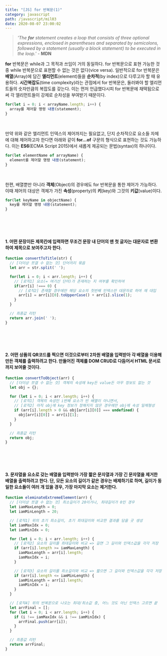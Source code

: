 ```yaml
---
title: "[JS] for 반복문(1)"
category: javascript
path: /javascript/mil03
date: 2020-08-07 23:00:02
---
```


> _'The **for** statement creates a loop that consists of three optional expressions, enclosed in parentheses and separated by semicolons, followed by a statement (usually a block statement) to be executed in the loop.'_ - **MDN**

**for** 반복문은 while과 그 목적과 쓰임이 거의 동일하다. for 반복문으로 표현 가능한 것 중 while 반복문으로 표현할 수 없는 것은 없다(vice versa). 일반적으로 for 반복문은 **배열**(Array)에 담긴 **엘리먼트**(element)들을 **순차적**(by index)으로 다루고자 할 때 유용하다. **시간복잡도**(time complexity)라는 관점에서 for 반복문은, 둘러봐야 할 엘리먼트들의 숫자만큼의 복잡도를 갖는다. 이는 먼저 언급했다시피 for 반복문에 채택됨으로써 각 엘리먼트들이 강제로 순차성을 부여받기 때문이다.

```jsx
for(let i = 0; i < arrayName.length; i++) {
  array를 제어할 명령 내용(statement);
}
```

<br>

만약 위와 같은 엘리먼트 인덱스의 제어까지는 필요없고, 단지 순차적으로 요소들 자체에 대해 제어하고자 한다면 아래와 같이 **for...of** 구문의 형식으로 표현하는 것도 가능하다. 이는 **ES6**(ECMA Script 2015)에서 새롭게 제공되는 문법(syntax)의 하나이다.

```jsx
for(let elementName of arrayName) {
  element를 제어할 명령 내용(statement);
}
```

<br>

한편, 배열뿐만 아니라 **객체**(Object)의 경우에도 for 반복문을 통한 제어가 가능하다. 이때 제어의 대상은 객체가 가진 **속성**(property)의 **키**(key)와 그것의 **키값**(value)이다.

```jsx
for(let keyName in objectName) {
  key를 제어할 명령 내용(statement);
}
```

<br>
<br>
<br>

#### 1. 어떤 문장이든 제목칸에 입력하면 무조건 문장 내 단어의 맨 첫 글자는 대문자로 변환하여 제목으로 보여주고자 한다.

```jsx
function convertToTitle(str) {
  // [더이상 쪼갤 수 없는 것] 단어끼리 묶음
  let arr = str.split(' ');

  for(let i = 0; i < arr.length; i++) {
    // [로직1] 요소(= 여기선 단어)가 존재하는 지 여부를 확인하여
    if(arr[i] !=== 0) {
      // [로직2] 존재할 경우에만 해당 요소의 첫번째 인덱스만 대문자로 하여 재 대입
      arr[i] = arr[i][0].toUpperCase() + arr[i].slice(1);
    }
  }

  // 최종값 리턴
  return arr.join(' ');
}
```

<br>
<br>
<br>

#### 2. 어떤 상품의 QR코드를 찍으면 이것으로부터 2차원 배열을 입력받아 각 배열을 이용해 만든 객체를 출력하려고 한다. 만들어진 객체를 DOM CRUD로 다듬어서 HTML 문서로까지 보여줄 것이다.

```jsx
function convertToObject(arr) {
  // [더이상 쪼갤 수 없는 것] 객체의 속성에 key든 value든 아무 정보도 없는 것
  let obj = {};

  for (let i = 0; i < arr.length; i++) {
    // [로직1] 객체의 속성인 i번째 요소가 빈 배열이 아니면서,
    // [로직2] 아직 obj에 key 정보가 정해지지 않은 경우에만 obj에 속성 일체형성
    if (arr[i].length > 0 && obj[arr[i][0]] === undefined) {
      obj[arr[i][0]] = arr[i][1];
    }
  }

  // 최종값 리턴
  return obj;
}
```

<br>
<br>
<br>

#### 3. 문자열을 요소로 갖는 배열을 입력받아 가장 짧은 문자열과 가장 긴 문자열을 제거한 배열을 출력하려고 한다. 단, 모든 요소의 길이가 같은 경우는 배제하기로 하며, 길이가 동일한 요소들이 여러 개 있을 경우, 가장 마지막 요소는 제거한다.

```jsx
function eleminateExtremeElement(arr) {
  // [더이상 쪼갤 수 없는 것] 최소길이가 20이거나, 최대길이가 0인 경우
  let iamMaxLength = 0;
  let iamMinLength = 20;

  // [로직1] 위의 초기 최소길이, 초기 최대길이와 비교한 결과를 담을 곳 생성
  let iamMaxIdx = 0;
  let iamMinIdx = 0;

  for (let i = 0; i < arr.length; i++) {
    // [로직2] 요소의 길이를 최대길이와 비교 => 길면 그 길이와 인덱스값을 각각 저장
    if (arr[i].length >= iamMaxLength) {
      iamMaxLength = arr[i].length;
      iamMaxIdx = i;
    }

    // [로직3] 요소의 길이를 최소길이와 비교 => 짧으면 그 길이와 인덱스값을 각각 저장
    if (arr[i].length <= iamMinLength) {
      iamMinLength = arr[i].length;
      iamMinIdx = i;
    }
  }

  // [로직4] 위의 반복문으로 나오는 최대/최소값 중, 어느 것도 아닌 인덱스 고르면 끝
  let arrFinal = [];
  for (let i = 0; i < arr.length; i++) {
    if (i !== iamMaxIdx && i !== iamMinIdx) {
      arrFinal.push(arr[i]);
    }
  }

  // 최종값 리턴
  return arrFinal;
}
```

